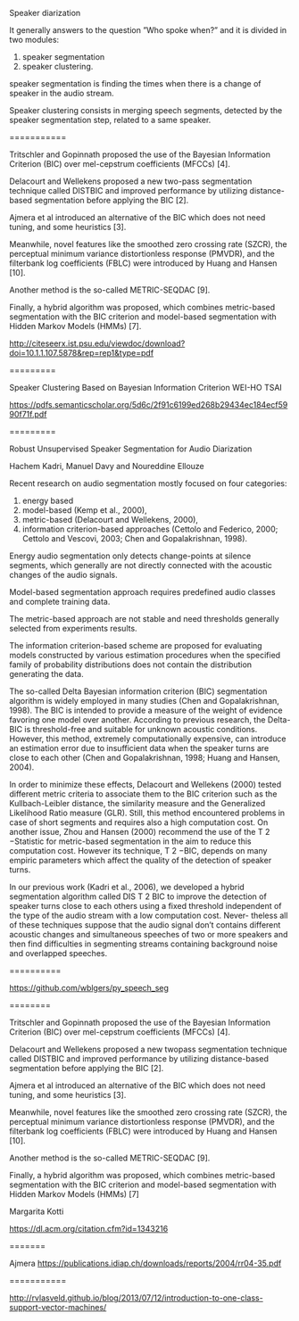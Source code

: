 
Speaker diarization

It generally answers to the question ”Who spoke when?” and it is divided in two modules: 
1. speaker segmentation 
2. speaker clustering. 

speaker segmentation is finding the times when there is a change of speaker in the audio stream. 

Speaker clustering consists in merging speech segments, detected by the speaker segmentation step, related to a same speaker.


===========

Tritschler and Gopinnath proposed the use of the Bayesian Information Criterion (BIC) over mel-cepstrum coefficients (MFCCs) [4]. 

Delacourt and Wellekens proposed a new two-pass segmentation technique called DISTBIC and improved performance by utilizing distance-based segmentation before applying the BIC [2]. 

Ajmera et al introduced an alternative of the BIC which does not need tuning, and some heuristics [3]. 

Meanwhile, novel features like the smoothed zero crossing rate (SZCR), the perceptual minimum variance distortionless response (PMVDR), and the filterbank log coefficients (FBLC) were introduced by Huang and Hansen [10]. 

Another method is the so-called METRIC-SEQDAC [9]. 

Finally, a hybrid algorithm was proposed, which combines metric-based segmentation with the BIC criterion and model-based segmentation with Hidden Markov Models (HMMs) [7].

http://citeseerx.ist.psu.edu/viewdoc/download?doi=10.1.1.107.5878&rep=rep1&type=pdf

=========

Speaker Clustering Based on Bayesian Information Criterion
WEI-HO TSAI 


https://pdfs.semanticscholar.org/5d6c/2f91c6199ed268b29434ec184ecf5990f71f.pdf

=========


Robust Unsupervised Speaker Segmentation for Audio Diarization

Hachem Kadri, Manuel Davy and Noureddine Ellouze 

Recent research on audio segmentation mostly focused on four categories: 

1. energy based
2. model-based (Kemp et al., 2000), 
2. metric-based (Delacourt and Wellekens, 2000), 
3. information criterion-based approaches (Cettolo and Federico, 2000; Cettolo and Vescovi, 2003; Chen and Gopalakrishnan, 1998). 

Energy audio segmentation only detects change-points at silence segments, which generally are not directly connected with the acoustic changes of the audio signals. 

Model-based segmentation approach requires predefined audio classes and complete training data. 

The metric-based approach are not stable and need thresholds generally selected from experiments results. 

The information criterion-based scheme are proposed for evaluating models constructed by various estimation procedures when the specified family of probability distributions does not contain the distribution generating the data. 

The so-called Delta Bayesian information criterion (BIC) segmentation algorithm is widely employed in many studies (Chen and Gopalakrishnan, 1998).  The BIC is intended to provide a measure of the weight of evidence favoring one model over another.  According to previous research, the Delta-BIC is threshold-free and suitable for unknown acoustic conditions.  However, this method, extremely computationally expensive, can introduce an estimation error due to insufficient data when the speaker turns are close to each other (Chen and Gopalakrishnan, 1998; Huang and Hansen, 2004). 

In order to minimize these effects, Delacourt and Wellekens (2000) tested different metric criteria to associate them to the BIC criterion such as the Kullbach-Leibler distance, the similarity measure and the Generalized Likelihood Ratio measure (GLR). Still, this method encountered problems in case of short segments and requires also a high computation cost. On another issue, Zhou and Hansen (2000) recommend the use of the T 2 −Statistic for metric-based segmentation in the aim to reduce this computation cost.  However its technique, T 2 −BIC, depends on many empiric parameters which affect the quality of the detection of speaker turns. 

In our previous work (Kadri et al., 2006), we developed a hybrid segmentation algorithm called DIS T 2 BIC to improve the detection of speaker turns close to each others using a fixed threshold independent of the type of the audio stream with a low computation cost. Never- theless all of these techniques suppose that the audio signal don’t contains different acoustic changes and simultaneous speeches of two or more speakers and then find difficulties in segmenting streams containing background noise and overlapped speeches.


==========

https://github.com/wblgers/py_speech_seg

========

Tritschler and Gopinnath proposed the use of the Bayesian Information Criterion (BIC) over mel-cepstrum coefficients (MFCCs) [4]. 

Delacourt and Wellekens proposed a new twopass segmentation technique called DISTBIC and improved performance by utilizing distance-based segmentation before applying the BIC [2]. 

Ajmera et al introduced an alternative of the BIC which does not need tuning, and some heuristics [3]. 

Meanwhile, novel features like the smoothed zero crossing rate (SZCR), the perceptual minimum variance distortionless response (PMVDR), and the filterbank log coefficients (FBLC) were introduced by Huang and Hansen [10]. 

Another method is the so-called METRIC-SEQDAC [9]. 

Finally, a hybrid algorithm was proposed, which combines metric-based segmentation with the BIC criterion and model-based segmentation with Hidden Markov Models (HMMs) [7]

Margarita Kotti


https://dl.acm.org/citation.cfm?id=1343216

=======

Ajmera
https://publications.idiap.ch/downloads/reports/2004/rr04-35.pdf

===========


http://rvlasveld.github.io/blog/2013/07/12/introduction-to-one-class-support-vector-machines/
